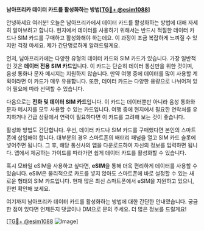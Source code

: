**남아프리카 데이터 카드를 활성화하는 방법[[TG💪+ @esim1088](https://t.me/s/esim1088)]**

안녕하세요 여러분! 오늘은 남아프리카에서 데이터 카드를 활성화하는 방법에 대해 자세히 알아보려고 합니다. 현지에서 데이터를 사용하기 위해서는 반드시 적절한 데이터 카드나 SIM 카드를 구매하고 활성화해야 하는데요. 이 과정이 조금 복잡하게 느껴질 수 있지만 걱정 마세요. 제가 간단명료하게 알려드릴게요.

먼저, 남아프리카에는 다양한 유형의 데이터 카드와 SIM 카드가 있습니다. 가장 일반적인 것은 **데이터 전용 SIM 카드**입니다. 이 카드는 단순히 데이터 통신만을 위한 것이며, 음성 통화나 문자 메시지는 지원하지 않습니다. 만약 여행 중에 데이터를 많이 사용할 계획이라면 이 카드가 매우 유용합니다. 또한, 데이터 카드는 다양한 용량으로 나뉘어져 있어 필요에 따라 선택할 수 있습니다.

다음으로는 **전화 및 데이터 SIM 카드**입니다. 이 카드는 데이터뿐만 아니라 음성 통화와 문자 메시지를 모두 사용할 수 있는 카드입니다. 여행 중에 현지에서 필요한 연락처를 유지하거나 긴급 상황에서 연락이 필요하다면 이 카드를 고려해 보는 것이 좋습니다.

활성화 방법도 간단합니다. 우선, 데이터 카드나 SIM 카드를 구매했다면 본인의 스마트폰에 삽입해야 합니다. 대부분의 경우 스마트폰의 배터리 패널을 열고 SIM 카드 슬롯에 넣어주면 됩니다. 그 후, 해당 통신사의 앱을 다운로드하여 자신의 정보를 입력하면 됩니다. 앱에서 제공하는 가이드를 따라가면 쉽게 데이터 카드를 활성화할 수 있습니다.

혹시 모바일 eSIM을 사용하고 싶다면, **eSIM**을 통해 더욱 편리하게 데이터를 사용할 수 있습니다. eSIM은 물리적으로 카드를 넣지 않아도 스마트폰에 바로 설정할 수 있는 새로운 형태의 SIM 카드입니다. 현재 많은 최신 스마트폰에서 eSIM을 지원하고 있으니, 한번 확인해 보세요.

여기까지 남아프리카 데이터 카드를 활성화하는 방법에 대한 간단한 안내였습니다. 궁금한 점이 있다면 언제든지 댓글이나 DM으로 문의 주세요. 더 많은 정보를 드릴게요!

[[TG💪+ @esim1088](https://t.me/s/esim1088) ![Image](https://i.postimg.cc/Y0z9fWf4/image.png)]
